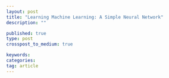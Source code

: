 ```yaml
---
layout: post
title: "Learning Machine Learning: A Simple Neural Network"
description: ""

published: true
type: post
crosspost_to_medium: true

keywords:
categories:
tag: article
---
```


